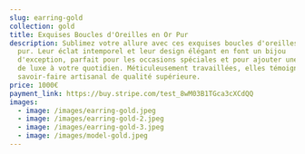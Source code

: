 ```yaml
---
slug: earring-gold
collection: gold
title: Exquises Boucles d'Oreilles en Or Pur
description: Sublimez votre allure avec ces exquises boucles d'oreilles en or
  pur. Leur éclat intemporel et leur design élégant en font un bijou
  d'exception, parfait pour les occasions spéciales et pour ajouter une touche
  de luxe à votre quotidien. Méticuleusement travaillées, elles témoignent d'un
  savoir-faire artisanal de qualité supérieure.
price: 1000€
payment_link: https://buy.stripe.com/test_8wM03B1TGca3cXCdQQ
images:
  - image: /images/earring-gold.jpeg
  - image: /images/earring-gold-2.jpeg
  - image: /images/earring-gold-3.jpeg
  - image: /images/model-gold.jpeg
---
```

